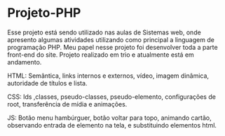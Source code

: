 # Projeto-PHP
Esse projeto está sendo utilizado nas aulas de Sistemas web, onde apresento algumas atividades utilizando como principal a linguagem de programação PHP. Meu papel nesse projeto foi desenvolver toda a parte front-end do site. Projeto realizado em trio e atualmente está em andamento.

HTML: Semântica, links internos e externos, vídeo, imagem dinâmica, autoridade de títulos e lista.

CSS: Ids ,classes, pseudo-classes, pseudo-elemento, configurações de root, transferência de mídia e animações.

JS: Botão menu hambúrguer, botão voltar para topo, animando cartão, observando entrada de elemento na tela, e substituindo elementos html.
